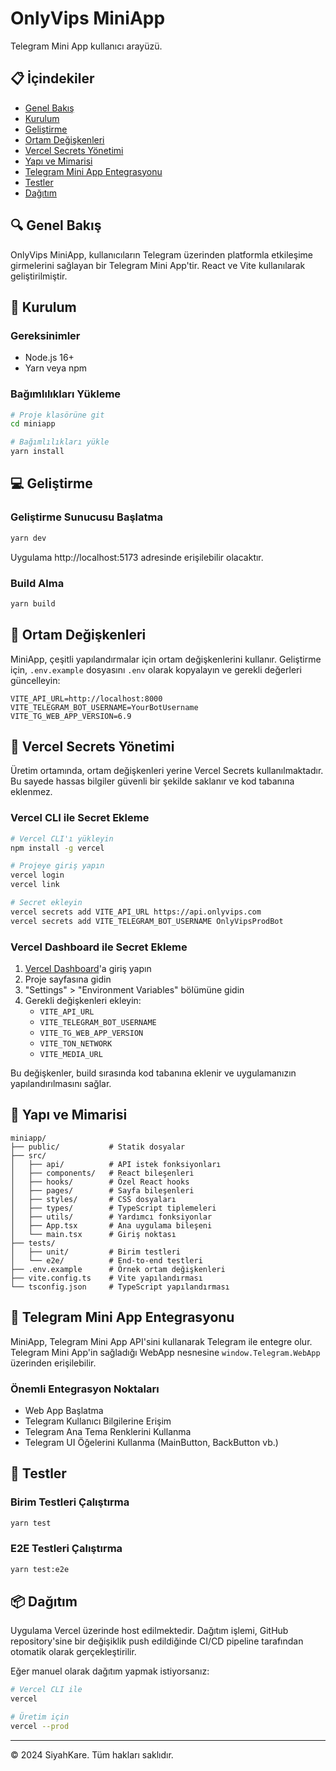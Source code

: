 # OnlyVips MiniApp

Telegram Mini App kullanıcı arayüzü.

## 📋 İçindekiler

- [Genel Bakış](#genel-bakış)
- [Kurulum](#kurulum)
- [Geliştirme](#geliştirme)
- [Ortam Değişkenleri](#ortam-değişkenleri)
- [Vercel Secrets Yönetimi](#vercel-secrets-yönetimi)
- [Yapı ve Mimarisi](#yapı-ve-mimarisi)
- [Telegram Mini App Entegrasyonu](#telegram-mini-app-entegrasyonu)
- [Testler](#testler)
- [Dağıtım](#dağıtım)

## 🔍 Genel Bakış

OnlyVips MiniApp, kullanıcıların Telegram üzerinden platformla etkileşime girmelerini sağlayan bir Telegram Mini App'tir. React ve Vite kullanılarak geliştirilmiştir.

## 🚀 Kurulum

### Gereksinimler

- Node.js 16+
- Yarn veya npm

### Bağımlılıkları Yükleme

```bash
# Proje klasörüne git
cd miniapp

# Bağımlılıkları yükle
yarn install
```

## 💻 Geliştirme

### Geliştirme Sunucusu Başlatma

```bash
yarn dev
```

Uygulama http://localhost:5173 adresinde erişilebilir olacaktır.

### Build Alma

```bash
yarn build
```

## 🔐 Ortam Değişkenleri

MiniApp, çeşitli yapılandırmalar için ortam değişkenlerini kullanır. Geliştirme için, `.env.example` dosyasını `.env` olarak kopyalayın ve gerekli değerleri güncelleyin:

```env
VITE_API_URL=http://localhost:8000
VITE_TELEGRAM_BOT_USERNAME=YourBotUsername
VITE_TG_WEB_APP_VERSION=6.9
```

## 🔑 Vercel Secrets Yönetimi

Üretim ortamında, ortam değişkenleri yerine Vercel Secrets kullanılmaktadır. Bu sayede hassas bilgiler güvenli bir şekilde saklanır ve kod tabanına eklenmez.

### Vercel CLI ile Secret Ekleme

```bash
# Vercel CLI'ı yükleyin
npm install -g vercel

# Projeye giriş yapın
vercel login
vercel link

# Secret ekleyin
vercel secrets add VITE_API_URL https://api.onlyvips.com
vercel secrets add VITE_TELEGRAM_BOT_USERNAME OnlyVipsProdBot
```

### Vercel Dashboard ile Secret Ekleme

1. [Vercel Dashboard](https://vercel.com)'a giriş yapın
2. Proje sayfasına gidin
3. "Settings" > "Environment Variables" bölümüne gidin
4. Gerekli değişkenleri ekleyin:
   - `VITE_API_URL`
   - `VITE_TELEGRAM_BOT_USERNAME`
   - `VITE_TG_WEB_APP_VERSION`
   - `VITE_TON_NETWORK`
   - `VITE_MEDIA_URL`

Bu değişkenler, build sırasında kod tabanına eklenir ve uygulamanızın yapılandırılmasını sağlar.

## 📂 Yapı ve Mimarisi

```
miniapp/
├── public/           # Statik dosyalar
├── src/
│   ├── api/          # API istek fonksiyonları
│   ├── components/   # React bileşenleri
│   ├── hooks/        # Özel React hooks
│   ├── pages/        # Sayfa bileşenleri
│   ├── styles/       # CSS dosyaları
│   ├── types/        # TypeScript tiplemeleri
│   ├── utils/        # Yardımcı fonksiyonlar
│   ├── App.tsx       # Ana uygulama bileşeni
│   └── main.tsx      # Giriş noktası
├── tests/
│   ├── unit/         # Birim testleri
│   └── e2e/          # End-to-end testleri
├── .env.example      # Örnek ortam değişkenleri
├── vite.config.ts    # Vite yapılandırması
└── tsconfig.json     # TypeScript yapılandırması
```

## 🔗 Telegram Mini App Entegrasyonu

MiniApp, Telegram Mini App API'sini kullanarak Telegram ile entegre olur. Telegram Mini App'in sağladığı WebApp nesnesine `window.Telegram.WebApp` üzerinden erişilebilir.

### Önemli Entegrasyon Noktaları

- Web App Başlatma
- Telegram Kullanıcı Bilgilerine Erişim
- Telegram Ana Tema Renklerini Kullanma
- Telegram UI Öğelerini Kullanma (MainButton, BackButton vb.)

## 🧪 Testler

### Birim Testleri Çalıştırma

```bash
yarn test
```

### E2E Testleri Çalıştırma

```bash
yarn test:e2e
```

## 📦 Dağıtım

Uygulama Vercel üzerinde host edilmektedir. Dağıtım işlemi, GitHub repository'sine bir değişiklik push edildiğinde CI/CD pipeline tarafından otomatik olarak gerçekleştirilir.

Eğer manuel olarak dağıtım yapmak istiyorsanız:

```bash
# Vercel CLI ile
vercel

# Üretim için
vercel --prod
```

---

© 2024 SiyahKare. Tüm hakları saklıdır.
